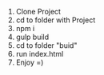 1. Clone Project
2. cd to folder with Project
3. npm i
4. gulp build
5. cd to folder "buid"
6. run index.html
7. Enjoy =)
